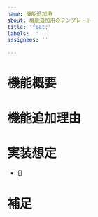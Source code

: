 ```yaml
---
name: 機能追加用
about: 機能追加用のテンプレート
title: 'feat:'
labels: ''
assignees: ''

---
```


# 機能概要

# 機能追加理由

# 実装想定
- []

# 補足
